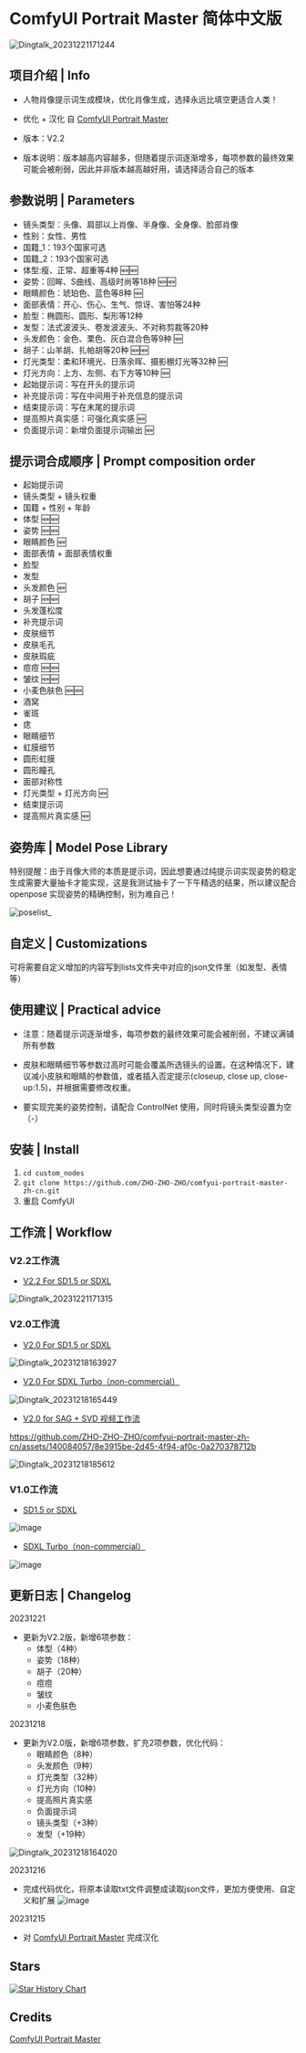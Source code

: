 # ComfyUI Portrait Master 简体中文版


![Dingtalk_20231221171244](https://github.com/ZHO-ZHO-ZHO/comfyui-portrait-master-zh-cn/assets/140084057/f14a31f6-56f0-4e3e-9bf0-5a7a209175bd)


## 项目介绍 | Info

- 人物肖像提示词生成模块，优化肖像生成，选择永远比填空更适合人类！

- 优化 + 汉化 自 [ComfyUI Portrait Master](https://github.com/florestefano1975/comfyui-portrait-master.git)

- 版本：V2.2

- 版本说明：版本越高内容越多，但随着提示词逐渐增多，每项参数的最终效果可能会被削弱，因此并非版本越高越好用，请选择适合自己的版本

## 参数说明 | Parameters

- 镜头类型：头像、肩部以上肖像、半身像、全身像、脸部肖像
- 性别：女性、男性
- 国籍_1：193个国家可选
- 国籍_2：193个国家可选
- 体型:瘦、正常、超重等4种 🆕🆕
- 姿势：回眸、S曲线、高级时尚等18种 🆕🆕
- 眼睛颜色：琥珀色、蓝色等8种 🆕
- 面部表情：开心、伤心、生气、惊讶、害怕等24种
- 脸型：椭圆形、圆形、梨形等12种
- 发型：法式波波头、卷发波波头、不对称剪裁等20种
- 头发颜色：金色、栗色、灰白混合色等9种 🆕
- 胡子：山羊胡、扎帕胡等20种 🆕🆕
- 灯光类型：柔和环境光、日落余晖、摄影棚灯光等32种 🆕
- 灯光方向：上方、左侧、右下方等10种 🆕
- 起始提示词：写在开头的提示词
- 补充提示词：写在中间用于补充信息的提示词
- 结束提示词：写在末尾的提示词
- 提高照片真实感：可强化真实感 🆕
- 负面提示词：新增负面提示词输出 🆕

## 提示词合成顺序 | Prompt composition order
- 起始提示词
- 镜头类型 + 镜头权重
- 国籍 + 性别 + 年龄
- 体型 🆕🆕
- 姿势 🆕🆕
- 眼睛颜色 🆕
- 面部表情 + 面部表情权重
- 脸型
- 发型
- 头发颜色 🆕
- 胡子 🆕🆕
- 头发蓬松度
- 补充提示词
- 皮肤细节
- 皮肤毛孔
- 皮肤瑕疵
- 痘痘 🆕🆕
- 皱纹 🆕🆕
- 小麦色肤色 🆕🆕
- 酒窝
- 雀斑
- 痣
- 眼睛细节
- 虹膜细节
- 圆形虹膜
- 圆形瞳孔
- 面部对称性
- 灯光类型 + 灯光方向 🆕
- 结束提示词
- 提高照片真实感 🆕

## 姿势库 | Model Pose Library

特别提醒：由于肖像大师的本质是提示词，因此想要通过纯提示词实现姿势的稳定生成需要大量抽卡才能实现，这是我测试抽卡了一下午精选的结果，所以建议配合 openpose 实现姿势的精确控制，别为难自己！

![poselist_](https://github.com/ZHO-ZHO-ZHO/comfyui-portrait-master-zh-cn/assets/140084057/0eac37da-6aee-4591-9755-19e3b317724c)


## 自定义 | Customizations

可将需要自定义增加的内容写到lists文件夹中对应的json文件里（如发型、表情等）

## 使用建议 | Practical advice

- 注意：随着提示词逐渐增多，每项参数的最终效果可能会被削弱，不建议满铺所有参数
  
- 皮肤和眼睛细节等参数过高时可能会覆盖所选镜头的设置。在这种情况下，建议减小皮肤和眼睛的参数值，或者插入否定提示(closeup, close up, close-up:1.5)，并根据需要修改权重。

- 要实现完美的姿势控制，请配合 ControlNet 使用，同时将镜头类型设置为空（-）

## 安装 | Install

1. `cd custom_nodes`
2. `git clone https://github.com/ZHO-ZHO-ZHO/comfyui-portrait-master-zh-cn.git`
3. 重启 ComfyUI

## 工作流 | Workflow

### V2.2工作流

- [V2.2 For SD1.5 or SDXL](https://github.com/ZHO-ZHO-ZHO/comfyui-portrait-master-zh-cn/blob/main/workflows/Portrait%20Master%20%E7%AE%80%E4%BD%93%E4%B8%AD%E6%96%87%E7%89%88%20V2.2%E3%80%90Zho%E3%80%91.json)

![Dingtalk_20231221171315](https://github.com/ZHO-ZHO-ZHO/comfyui-portrait-master-zh-cn/assets/140084057/f36c43f7-5381-470b-a5f5-8abed834e2e2)

### V2.0工作流

- [V2.0 For SD1.5 or SDXL](https://github.com/ZHO-ZHO-ZHO/comfyui-portrait-master-zh-cn/blob/main/workflows/Portrait%20Master%20%E7%AE%80%E4%BD%93%E4%B8%AD%E6%96%87%E7%89%88%20V2.0%E3%80%90Zho%E3%80%91.json)

![Dingtalk_20231218163927](https://github.com/ZHO-ZHO-ZHO/comfyui-portrait-master-zh-cn/assets/140084057/606e1ef4-429c-4f8d-99fb-0a19f2350d0e)

- [V2.0 For SDXL Turbo（non-commercial）](https://github.com/ZHO-ZHO-ZHO/comfyui-portrait-master-zh-cn/blob/main/workflows/Portrait%20Master%20%E7%AE%80%E4%BD%93%E4%B8%AD%E6%96%87%E7%89%88%20SDXL%20Turbo%20V2.0%E3%80%90Zho%E3%80%91.json)

![Dingtalk_20231218165449](https://github.com/ZHO-ZHO-ZHO/comfyui-portrait-master-zh-cn/assets/140084057/e0b188af-7d0a-47b8-8327-13dd630cea91)

- [V2.0 for SAG + SVD 视频工作流](https://github.com/ZHO-ZHO-ZHO/comfyui-portrait-master-zh-cn/blob/main/workflows/Portrait%20Master%20%E7%AE%80%E4%BD%93%E4%B8%AD%E6%96%87%E7%89%88%20V2.0%20%2B%20SAG%20%2B%20SVD%E3%80%90Zho%E3%80%91.json)


https://github.com/ZHO-ZHO-ZHO/comfyui-portrait-master-zh-cn/assets/140084057/8e3915be-2d45-4f94-af0c-0a270378712b

![Dingtalk_20231218185612](https://github.com/ZHO-ZHO-ZHO/comfyui-portrait-master-zh-cn/assets/140084057/e9316a7a-dbe5-4e20-bd50-1e622551c7ab)


### V1.0工作流

- [SD1.5 or SDXL](https://github.com/ZHO-ZHO-ZHO/comfyui-portrait-master-zh-cn/blob/main/workflows/Portrait%20Master%20%E7%AE%80%E4%BD%93%E4%B8%AD%E6%96%87%E7%89%88%E3%80%90Zho%E3%80%91.json)

![image](https://github.com/ZHO-ZHO-ZHO/comfyui-portrait-master-zh-cn/assets/140084057/e1269817-36e6-4f20-92f6-7119128b65d4)


- [SDXL Turbo（non-commercial）](https://github.com/ZHO-ZHO-ZHO/comfyui-portrait-master-zh-cn/blob/main/workflows/Portrait%20Master%20%E7%AE%80%E4%BD%93%E4%B8%AD%E6%96%87%E7%89%88%20SDXL%20Turbo%E3%80%90Zho%E3%80%91.json)

![image](https://github.com/ZHO-ZHO-ZHO/comfyui-portrait-master-zh-cn/assets/140084057/459162f0-a079-42af-990b-e916f32a0ff7)


## 更新日志 | Changelog

20231221

- 更新为V2.2版，新增6项参数：
    - 体型（4种）
    - 姿势（18种）
    - 胡子（20种）
    - 痘痘
    - 皱纹
    - 小麦色肤色

20231218

- 更新为V2.0版，新增6项参数，扩充2项参数，优化代码：
    - 眼睛颜色（8种）
    - 头发颜色（9种）
    - 灯光类型（32种）
    - 灯光方向（10种）
    - 提高照片真实感
    - 负面提示词
    - 镜头类型（+3种）
    - 发型（+19种）

![Dingtalk_20231218164020](https://github.com/ZHO-ZHO-ZHO/comfyui-portrait-master-zh-cn/assets/140084057/38d305cb-64f3-4dcf-a389-5ad3f84be7b3)

20231216

- 完成代码优化，将原本读取txt文件调整成读取json文件，更加方便使用、自定义和扩展
  ![image](https://github.com/ZHO-ZHO-ZHO/comfyui-portrait-master-zh-cn/assets/140084057/7b183c08-a95f-4464-9e51-979894cb2b60)

20231215

- 对 [ComfyUI Portrait Master](https://github.com/florestefano1975/comfyui-portrait-master.git) 完成汉化


## Stars 

[![Star History Chart](https://api.star-history.com/svg?repos=ZHO-ZHO-ZHO/comfyui-portrait-master-zh-cn&type=Date)](https://star-history.com/#ZHO-ZHO-ZHO/comfyui-portrait-master-zh-cn&Date)

<!---
[![Star History Chart](https://api.star-history.com/svg?repos=ZHO-ZHO-ZHO/comfyui-portrait-master-zh-cn&type=Timeline)](https://star-history.com/#ZHO-ZHO-ZHO/comfyui-portrait-master-zh-cn&Timeline)
--->

## Credits

[ComfyUI Portrait Master](https://github.com/florestefano1975/comfyui-portrait-master.git)


